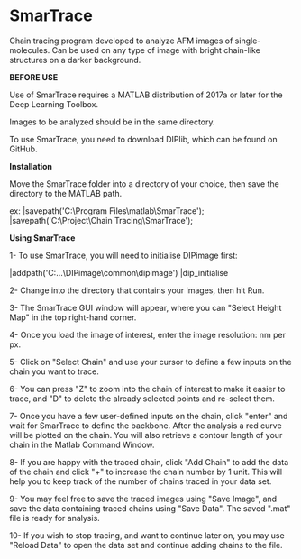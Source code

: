 # SmarTrace
Chain tracing program developed to analyze AFM images of single-molecules. Can be used on any type of image with bright chain-like structures on a darker background. 

**BEFORE USE**

Use of SmarTrace requires a MATLAB distribution of 2017a or later for the Deep Learning Toolbox.

Images to be analyzed should be in the same directory.

To use SmarTrace, you need to download DIPlib, which can be found on GitHub. 

**Installation**

Move the SmarTrace folder into a directory of your choice, then save the directory to the MATLAB path.

ex: |savepath('C:\Program Files\matlab\SmarTrace');
    |savepath('C:\Project\Chain Tracing\SmarTrace');


**Using SmarTrace**

1- To use SmarTrace, you will need to initialise DIPimage first:

|addpath('C:\...\DIPimage\common\dipimage')
|dip_initialise

2- Change into the directory that contains your images, then hit Run.

3- The SmarTrace GUI window will appear, where you can "Select Height Map" in the top right-hand corner. 

4- Once you load the image of interest, enter the image resolution: nm per px. 

5- Click on "Select Chain" and use your cursor to define a few inputs on the chain you want to trace. 

6- You can press "Z" to zoom into the chain of interest to make it easier to trace, and "D" to delete the already selected points and re-select them.

7- Once you have a few user-defined inputs on the chain, click "enter" and wait for SmarTrace to define the backbone. After the analysis a red curve will be plotted on the chain. You will also retrieve a contour length of your chain in the Matlab Command Window. 

8- If you are happy with the traced chain, click "Add Chain" to add the data of the chain and click "+" to increase the chain number by 1 unit. This will help you to keep track of the number of chains traced in your data set. 

9- You may feel free to save the traced images using "Save Image", and save the data containing traced chains using "Save Data". The saved ".mat" file is ready for analysis.  

10- If you wish to stop tracing, and want to continue later on, you may use "Reload Data" to open the data set and continue adding chains to the file. 
